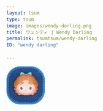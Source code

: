```yaml
---
layout: tsum
type: tsum
image: images/wendy-darling.png
title: ウェンディ | Wendy Darling
permalink: tsumtsum/wendy-darling
ID: "wendy darling"

---
```

<img class="ui image" src="../images/wendy-darling.png">
